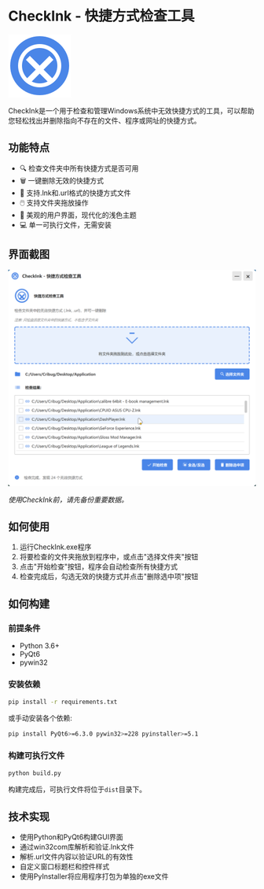 # CheckInk - 快捷方式检查工具

![CheckInk Logo](assets/icon.png)

CheckInk是一个用于检查和管理Windows系统中无效快捷方式的工具，可以帮助您轻松找出并删除指向不存在的文件、程序或网址的快捷方式。

## 功能特点

- 🔍 检查文件夹中所有快捷方式是否可用
- 🗑️ 一键删除无效的快捷方式
- 🔗 支持.lnk和.url格式的快捷方式文件
- 🖱️ 支持文件夹拖放操作
- 🌈 美观的用户界面，现代化的浅色主题
- 💻 单一可执行文件，无需安装

## 界面截图

![main](./screenshot/main.png)

*使用CheckInk前，请先备份重要数据。*

## 如何使用

1. 运行CheckInk.exe程序
2. 将要检查的文件夹拖放到程序中，或点击"选择文件夹"按钮
3. 点击"开始检查"按钮，程序会自动检查所有快捷方式
4. 检查完成后，勾选无效的快捷方式并点击"删除选中项"按钮

## 如何构建

### 前提条件

- Python 3.6+
- PyQt6
- pywin32

### 安装依赖

```bash
pip install -r requirements.txt
```

或手动安装各个依赖:

```bash
pip install PyQt6>=6.3.0 pywin32>=228 pyinstaller>=5.1
```

### 构建可执行文件

```bash
python build.py
```

构建完成后，可执行文件将位于`dist`目录下。

## 技术实现

- 使用Python和PyQt6构建GUI界面
- 通过win32com库解析和验证.lnk文件
- 解析.url文件内容以验证URL的有效性
- 自定义窗口标题栏和控件样式
- 使用PyInstaller将应用程序打包为单独的exe文件